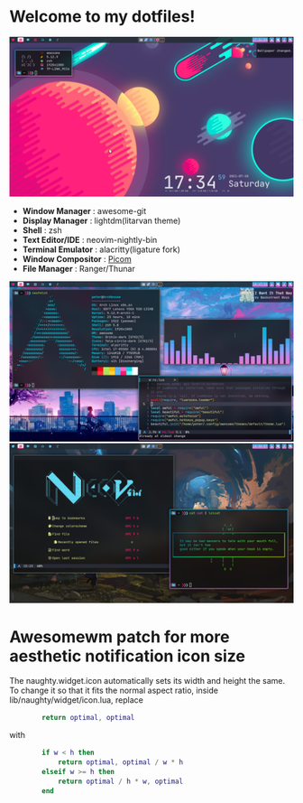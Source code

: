 # Welcome to my dotfiles!
<img src="images/screenshot1.png" />

- **Window Manager**                      : awesome-git
- **Display Manager**                     : lightdm(litarvan theme)
- **Shell**                               : zsh
- **Text Editor/IDE**                     : neovim-nightly-bin
- **Terminal Emulator**                   : alacritty(ligature fork)
- **Window Compositor**                   : [Picom](https://github.com/yshui/picom)
- **File Manager**                        : Ranger/Thunar

<img src="images/screenshot2.png" />

<img src="images/screenshot3.png" />

# Awesomewm patch for more aesthetic notification icon size
The naughty.widget.icon automatically sets its width and height the same. To change it so that it fits the normal aspect ratio, inside lib/naughty/widget/icon.lua, replace 

```lua
        return optimal, optimal
``` 
with 
```lua 
        if w < h then
            return optimal, optimal / w * h
        elseif w >= h then
            return optimal / h * w, optimal
        end
```


